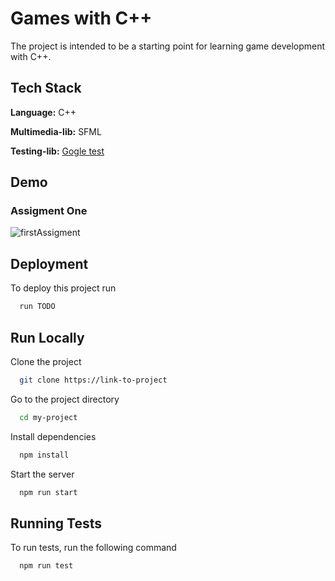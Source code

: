 # Games with C++

The project is intended to be a starting point for learning game development with C++.



## Tech Stack

**Language:** C++

**Multimedia-lib:** SFML

**Testing-lib:** [Gogle test](https://github.com/google/googletest)


## Demo

### Assigment One
![firstAssigment](https://github.com/RogerDurdn/games-core/assets/35942425/b5d5dc48-a00e-4f07-b6d3-c507a082ba5e)


## Deployment

To deploy this project run

```bash
  run TODO
```


## Run Locally

Clone the project

```bash
  git clone https://link-to-project
```

Go to the project directory

```bash
  cd my-project
```

Install dependencies

```bash
  npm install
```

Start the server

```bash
  npm run start
```


## Running Tests

To run tests, run the following command

```bash
  npm run test
```

